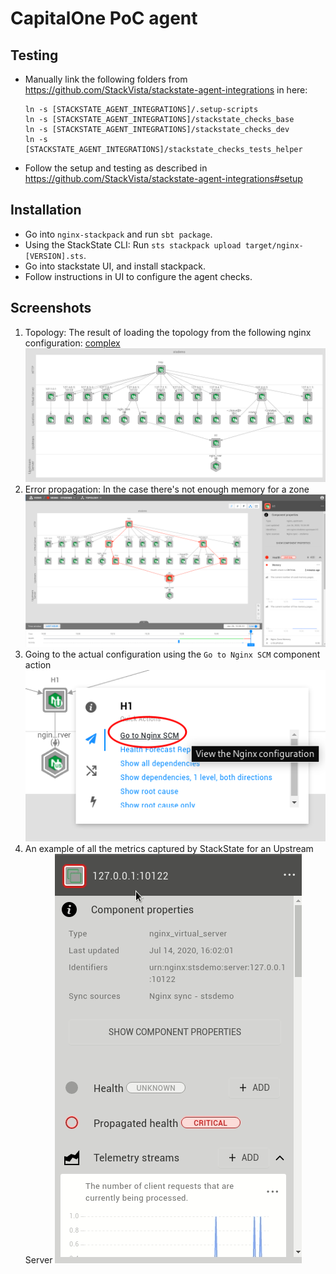 # CapitalOne PoC agent

## Testing
+ Manually link the following folders from https://github.com/StackVista/stackstate-agent-integrations in here:
  ```  
  ln -s [STACKSTATE_AGENT_INTEGRATIONS]/.setup-scripts
  ln -s [STACKSTATE_AGENT_INTEGRATIONS]/stackstate_checks_base
  ln -s [STACKSTATE_AGENT_INTEGRATIONS]/stackstate_checks_dev
  ln -s [STACKSTATE_AGENT_INTEGRATIONS]/stackstate_checks_tests_helper
  ```
+ Follow the setup and testing as described in https://github.com/StackVista/stackstate-agent-integrations#setup

## Installation
+ Go into `nginx-stackpack` and run `sbt package`.
+ Using the StackState CLI: Run `sts stackpack upload target/nginx-[VERSION].sts`.
+ Go into stackstate UI, and install stackpack.
+ Follow instructions in UI to configure the agent checks.

## Screenshots

1. Topology: The result of loading the topology from the following nginx configuration: [complex](nginx/tests/data/complex/nginx.conf)
![Topology](images/topology.png)
2. Error propagation: In the case there's not enough memory for a zone
![Error](images/error.png)
3. Going to the actual configuration using the `Go to Nginx SCM` component action
![ComponentAction](images/componentAction.png)
4. An example of all the metrics captured by StackState for an Upstream Server
![Metrics](images/metrics.gif)